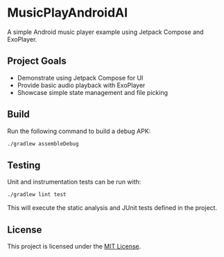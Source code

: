 # MusicPlayAndroidAI

A simple Android music player example using Jetpack Compose and ExoPlayer.

## Project Goals
- Demonstrate using Jetpack Compose for UI
- Provide basic audio playback with ExoPlayer
- Showcase simple state management and file picking

## Build
Run the following command to build a debug APK:

```bash
./gradlew assembleDebug
```

## Testing
Unit and instrumentation tests can be run with:

```bash
./gradlew lint test
```

This will execute the static analysis and JUnit tests defined in the project.

## License
This project is licensed under the [MIT License](LICENSE).
